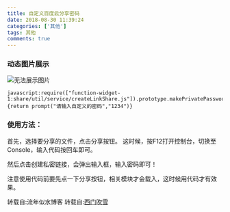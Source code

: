 ```yaml
---
title: 自定义百度云分享密码
date: 2018-08-30 11:39:24
categories: ['其他'] 
tags: 其他
comments: true
---
```


### 动态图片展示

![无法展示图片](http://web.xiaojw.xyz/blog_file/123.gif)

```
javascript:require(["function-widget-1:share/util/service/createLinkShare.js"]).prototype.makePrivatePassword=function(){return prompt("请输入自定义的密码","1234")}

```

### 使用方法：

首先，选择要分享的文件，点击分享按钮。
这时候，按F12打开控制台，切换至Console，输入代码按回车即可。

然后点击创建私密链接，会弹出输入框，输入密码即可！

注意使用代码前要先点一下分享按钮，相关模块才会载入，这时候用代码才有效果。

转载自:流年似水博客
转载自:[西门吹雪](http://xmcx.me/post-14.html)
